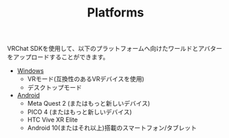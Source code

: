 ﻿---
title: "Platforms"
sidebar_position: 1
---
VRChat SDKを使用して、以下のプラットフォームへ向けたワールドとアバターをアップロードすることができます。
- [Windows](/platforms/pc/)
  - VRモード(互換性のあるVRデバイスを使用)
  - デスクトップモード
- [Android](/platforms/android/)
  - Meta Quest 2 (またはもっと新しいデバイス)
  - PICO 4 (またはもっと新しいデバイス)
  - HTC Vive XR Elite
  - Android 10(またはそれ以上)搭載のスマートフォン/タブレット
